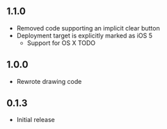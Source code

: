## 1.1.0
- Removed code supporting an implicit clear button
- Deployment target is explicitly marked as iOS 5
  - Support for OS X TODO

## 1.0.0
- Rewrote drawing code

## 0.1.3
- Initial release
